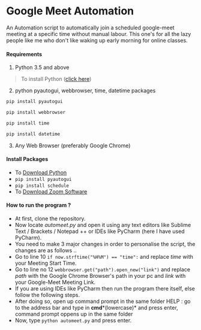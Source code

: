 # **Google Meet Automation**
An Automation script to automatically join a scheduled google-meet meeting at a specific time without manual labour. This one's for all the lazy people like me who don't like waking up early morning for online classes.



#### Requirements
1. Python 3.5 and above
> To install Python ([click here](https://www.python.org/downloads/))
2. python pyautogui, webbrowser, time, datetime packages
```python
pip install pyautogui
```
```python
pip install webbrowser
```
```python
pip install time
```
```python
pip install datetime
```
3. Any Web Browser (preferably Google Chrome)


#### Install Packages
- To [Download Python](https://www.python.org/downloads/)
- `pip install pyautogui`
- `pip install schedule`
- To [Download Zoom Software](https://zoom.us/download#client_4meeting)

#### How to run the program ?
- At first, clone the repository.
- Now locate *automeet.py* and open it using any text editors like Sublime Text / Brackets / Notepad ++ or IDEs like PyCharm (here I have used PyCharm).
- You need to make 3 major changes in order to personalise the script, the changes are as follows ..
- Go to line 10 `if now.strftime("%H%M") == "time":` and replace *time* with your Meeting Start Time.
- Go to line no 12 `webbrowser.get("path").open_new("link")` and replace *path* with the Google Chrome Browser's path in your pc and *link* with your Google-Meet Meeting Link.
- If you are using IDEs like PyCharm then run the program there itself, else follow the following steps.
- After doing so, open up command prompt in the same folder 
	HELP : go to the address bar and type in **cmd***(lowercase)* and press enter, command prompt oppens up in the same folder
- Now, type `python automeet.py` and press enter.